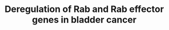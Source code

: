 ---
annotations:
- type: Pathway Ontology
  value: urinary bladder cancer pathway
- type: Disease Ontology
  value: urinary bladder cancer
- type: Pathway Ontology
  value: cancer pathway
authors:
- Mkutmon
- Egonw
- Fehrhart
- Eweitz
description: Example of the Rab27 cluster. The Rab27 cluster is comprised of the two
  RAB27 isoforms (RAB27A and RAB27B), the GEF MADD, the GAP TBC1D10A and 12 effector
  proteins
last-edited: 2021-05-25
organisms:
- Bos taurus
redirect_from:
- /index.php/Pathway:WP3171
- /instance/WP3171
schema-jsonld:
- '@context': https://schema.org/
  '@id': https://wikipathways.github.io/pathways/WP3171.html
  '@type': Dataset
  creator:
    '@type': Organization
    name: WikiPathways
  description: Example of the Rab27 cluster. The Rab27 cluster is comprised of the
    two RAB27 isoforms (RAB27A and RAB27B), the GEF MADD, the GAP TBC1D10A and 12
    effector proteins
  keywords:
  - TBC1D10A
  - RPH3A
  - MYRIP
  - MADD
  - UNC13D
  - SYTL2
  - EXPH5
  - GCC2
  - SYTL3
  - RAB27A
  - RAB27B
  - MLPH
  - SYTL5
  - RPH3AL
  - SYTL4
  - SYTL1
  license: CC0
  name: Deregulation of Rab and Rab effector genes in bladder cancer
seo: CreativeWork
title: Deregulation of Rab and Rab effector genes in bladder cancer
wpid: WP3171
---